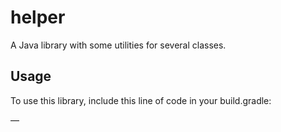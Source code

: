 # helper
A Java library with some utilities for several classes.

## Usage

To use this library, include this line of code in your build.gradle:

—
